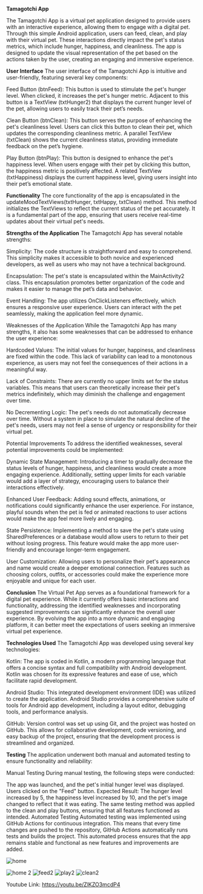 **Tamagotchi App**

The Tamagotchi App is a virtual pet application designed to provide users with an interactive experience, allowing them to engage with a digital pet. Through this simple Android application, users can feed, clean, and play with their virtual pet. These interactions directly impact the pet's status metrics, which include hunger, happiness, and cleanliness. The app is designed to update the visual representation of the pet based on the actions taken by the user, creating an engaging and immersive experience.

**User Interface**
The user interface of the Tamagotchi App is intuitive and user-friendly, featuring several key components:

Feed Button (btnFeed): This button is used to stimulate the pet's hunger level. When clicked, it increases the pet's hunger metric. Adjacent to this button is a TextView (txtHunger2) that displays the current hunger level of the pet, allowing users to easily track their pet’s needs.

Clean Button (btnClean): This button serves the purpose of enhancing the pet's cleanliness level. Users can click this button to clean their pet, which updates the corresponding cleanliness metric. A parallel TextView (txtClean) shows the current cleanliness status, providing immediate feedback on the pet’s hygiene.

Play Button (btnPlay): This button is designed to enhance the pet's happiness level. When users engage with their pet by clicking this button, the happiness metric is positively affected. A related TextView (txtHappiness) displays the current happiness level, giving users insight into their pet’s emotional state.

**Functionality**
The core functionality of the app is encapsulated in the updateMoodTextViews(txtHunger, txtHappy, txtClean) method. This method initializes the TextViews to reflect the current status of the pet accurately. It is a fundamental part of the app, ensuring that users receive real-time updates about their virtual pet's needs.

**Strengths of the Application**
The Tamagotchi App has several notable strengths:

Simplicity: The code structure is straightforward and easy to comprehend. This simplicity makes it accessible to both novice and experienced developers, as well as users who may not have a technical background.

Encapsulation: The pet's state is encapsulated within the MainActivity2 class. This encapsulation promotes better organization of the code and makes it easier to manage the pet’s data and behavior.

Event Handling: The app utilizes OnClickListeners effectively, which ensures a responsive user experience. Users can interact with the pet seamlessly, making the application feel more dynamic.

Weaknesses of the Application
While the Tamagotchi App has many strengths, it also has some weaknesses that can be addressed to enhance the user experience:

Hardcoded Values: The initial values for hunger, happiness, and cleanliness are fixed within the code. This lack of variability can lead to a monotonous experience, as users may not feel the consequences of their actions in a meaningful way.

Lack of Constraints: There are currently no upper limits set for the status variables. This means that users can theoretically increase their pet's metrics indefinitely, which may diminish the challenge and engagement over time.

No Decrementing Logic: The pet's needs do not automatically decrease over time. Without a system in place to simulate the natural decline of the pet's needs, users may not feel a sense of urgency or responsibility for their virtual pet.

Potential Improvements
To address the identified weaknesses, several potential improvements could be implemented:

Dynamic State Management: Introducing a timer to gradually decrease the status levels of hunger, happiness, and cleanliness would create a more engaging experience. Additionally, setting upper limits for each variable would add a layer of strategy, encouraging users to balance their interactions effectively.

Enhanced User Feedback: Adding sound effects, animations, or notifications could significantly enhance the user experience. For instance, playful sounds when the pet is fed or animated reactions to user actions would make the app feel more lively and engaging.

State Persistence: Implementing a method to save the pet's state using SharedPreferences or a database would allow users to return to their pet without losing progress. This feature would make the app more user-friendly and encourage longer-term engagement.

User Customization: Allowing users to personalize their pet's appearance and name would create a deeper emotional connection. Features such as choosing colors, outfits, or accessories could make the experience more enjoyable and unique for each user.

**Conclusion**
The Virtual Pet App serves as a foundational framework for a digital pet experience. While it currently offers basic interactions and functionality, addressing the identified weaknesses and incorporating suggested improvements can significantly enhance the overall user experience. By evolving the app into a more dynamic and engaging platform, it can better meet the expectations of users seeking an immersive virtual pet experience.

**Technologies Used**
The Tamagotchi App was developed using several key technologies:

Kotlin: The app is coded in Kotlin, a modern programming language that offers a concise syntax and full compatibility with Android development. Kotlin was chosen for its expressive features and ease of use, which facilitate rapid development.

Android Studio: This integrated development environment (IDE) was utilized to create the application. Android Studio provides a comprehensive suite of tools for Android app development, including a layout editor, debugging tools, and performance analysis.

GitHub: Version control was set up using Git, and the project was hosted on GitHub. This allows for collaborative development, code versioning, and easy backup of the project, ensuring that the development process is streamlined and organized.

**Testing**
The application underwent both manual and automated testing to ensure functionality and reliability:

Manual Testing
During manual testing, the following steps were conducted:

The app was launched, and the pet's initial hunger level was displayed.
Users clicked on the "Feed" button.
Expected Result: The hunger level increased by 5, the happiness level increased by 10, and the pet's image changed to reflect that it was eating.
The same testing method was applied to the clean and play buttons, ensuring that all features functioned as intended.
Automated Testing
Automated testing was implemented using GitHub Actions for continuous integration. This means that every time changes are pushed to the repository, GitHub Actions automatically runs tests and builds the project. This automated process ensures that the app remains stable and functional as new features and improvements are added.



![home](https://github.com/user-attachments/assets/8bdac51c-413b-4fa2-a64d-6387c4b5442f)

![home 2](https://github.com/user-attachments/assets/6c09f198-15cf-47db-b0e5-fa0e8e96eccf)
![feed2](https://github.com/user-attachments/assets/f0f0aab1-b70c-492d-824b-2261f717f2e0)
![play2](https://github.com/user-attachments/assets/365ed477-f465-4332-b86b-1100f81aa189)
![clean2](https://github.com/user-attachments/assets/a1c32b53-0a8d-423b-917d-0153805d0840)

Youtube Link: https://youtu.be/ZlKZO3mcdP4
